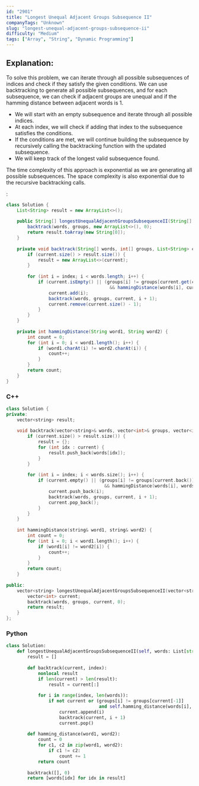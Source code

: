 ```yaml
---
id: "2901"
title: "Longest Unequal Adjacent Groups Subsequence II"
companyTags: "Unknown"
slug: "longest-unequal-adjacent-groups-subsequence-ii"
difficulty: "Medium"
tags: ["Array", "String", "Dynamic Programming"]
---
```


## Explanation:
To solve this problem, we can iterate through all possible subsequences of indices and check if they satisfy the given conditions. We can use backtracking to generate all possible subsequences, and for each subsequence, we can check if adjacent groups are unequal and if the hamming distance between adjacent words is 1.

- We will start with an empty subsequence and iterate through all possible indices.
- At each index, we will check if adding that index to the subsequence satisfies the conditions.
- If the conditions are met, we will continue building the subsequence by recursively calling the backtracking function with the updated subsequence.
- We will keep track of the longest valid subsequence found.

The time complexity of this approach is exponential as we are generating all possible subsequences. The space complexity is also exponential due to the recursive backtracking calls.

:

```java
class Solution {
    List<String> result = new ArrayList<>();
    
    public String[] longestUnequalAdjacentGroupsSubsequenceII(String[] words, int[] groups) {
        backtrack(words, groups, new ArrayList<>(), 0);
        return result.toArray(new String[0]);
    }
    
    private void backtrack(String[] words, int[] groups, List<String> current, int index) {
        if (current.size() > result.size()) {
            result = new ArrayList<>(current);
        }
        
        for (int i = index; i < words.length; i++) {
            if (current.isEmpty() || (groups[i] != groups[current.get(current.size() - 1)] 
                                       && hammingDistance(words[i], current.get(current.size() - 1)) == 1)) {
                current.add(i);
                backtrack(words, groups, current, i + 1);
                current.remove(current.size() - 1);
            }
        }
    }
    
    private int hammingDistance(String word1, String word2) {
        int count = 0;
        for (int i = 0; i < word1.length(); i++) {
            if (word1.charAt(i) != word2.charAt(i)) {
                count++;
            }
        }
        return count;
    }
}
```

### C++
```cpp
class Solution {
private:
    vector<string> result;
    
    void backtrack(vector<string>& words, vector<int>& groups, vector<int>& current, int index) {
        if (current.size() > result.size()) {
            result = {};
            for (int idx : current) {
                result.push_back(words[idx]);
            }
        }
        
        for (int i = index; i < words.size(); i++) {
            if (current.empty() || (groups[i] != groups[current.back()] 
                                     && hammingDistance(words[i], words[current.back()]) == 1)) {
                current.push_back(i);
                backtrack(words, groups, current, i + 1);
                current.pop_back();
            }
        }
    }
    
    int hammingDistance(string& word1, string& word2) {
        int count = 0;
        for (int i = 0; i < word1.length(); i++) {
            if (word1[i] != word2[i]) {
                count++;
            }
        }
        return count;
    }
    
public:
    vector<string> longestUnequalAdjacentGroupsSubsequenceII(vector<string>& words, vector<int>& groups) {
        vector<int> current;
        backtrack(words, groups, current, 0);
        return result;
    }
};
```

### Python
```python
class Solution:
    def longestUnequalAdjacentGroupsSubsequenceII(self, words: List[str], groups: List[int]) -> List[str]:
        result = []
        
        def backtrack(current, index):
            nonlocal result
            if len(current) > len(result):
                result = current[:]
            
            for i in range(index, len(words)):
                if not current or (groups[i] != groups[current[-1]] 
                                   and self.hamming_distance(words[i], words[current[-1]]) == 1):
                    current.append(i)
                    backtrack(current, i + 1)
                    current.pop()
        
        def hamming_distance(word1, word2):
            count = 0
            for c1, c2 in zip(word1, word2):
                if c1 != c2:
                    count += 1
            return count
        
        backtrack([], 0)
        return [words[idx] for idx in result]
```